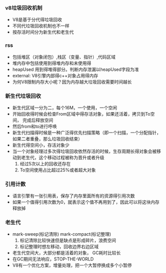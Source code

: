 ### v8垃圾回收机制
- V8是基于分代得垃圾回收
- 不同代垃圾回收机制也不一样
- 按存活时间分为新生代和老生代

### rss
- 包括堆区（对象闭包）,栈区（变量、指针）,代码区域
- 堆内存中包括使用到得堆内存和未使用得
- heapUsed 用到得堆得部分。判断内存泄漏以heapUsed字段为准
- external: V8引擎内部得c++对象占用得内存
- 为何V8限制内存大小呢？因为内存越大垃圾回收需要时间越长

### 新生代垃圾回收
- 新生代区域一分为二，每个16M，一个使用，一个空闲
- 开始回收得时候会检查From区域中得存活对象，如果还活着，拷贝到To空间， 完成后释放空间
- 然后from和to进行呼唤
- 新生代扫描得时候是一种广泛得优先扫描策略（即一个扫描，一个分配指针，如果二者重叠，那么垃圾回收结束）
- 新生代得空间小，存活对象少
- 当一个对象经理过多次得垃圾回收依然存活的时候，生存周期长得对象会被移动到老生代，这个移动过程被称为晋升或者升级
    1. 经过5次以上的回收还存在
    2. To空间使用占比超过25%或者超大对象 

### 引用计数
- 语言引擎有一张引用表，保存了内存里面所有的资源得引用次数
- 如果一个值得引用次数为0，就表示这个值不再用到了，因此可以将这块内存释放掉

### 老生代
- mark-sweep(标记清除) mark-compact(标记整理)
    1. 标记清除比较快速但是缺点是形成碎片，浪费空间
    2. 标记整理时想左移动，回收边界右边区域
- 老生代空间大，大部分都是活着的对象， GC耗时比较长
- 在GC期间无法响应，STOP-THE-WORLD
- V8有一个优化方案，增量处理，把一个大暂停换成多个小暂停

